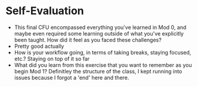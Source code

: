 # Self-Evaluation

- This final CFU encompassed everything you've learned in Mod 0, and maybe even required some learning outside of what you've explicitly been taught. How did it feel as you faced these challenges?
- Pretty good actually
- How is your workflow going, in terms of taking breaks, staying focused, etc.?
Staying on top of it so far
- What did you learn from this exercise that you want to remember as you begin Mod 1?
Definitley the structure of the class, I kept running into issues because I forgot a 'end' here and there.